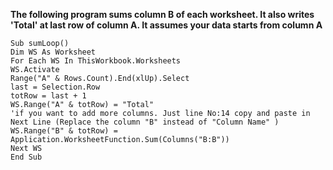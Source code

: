 **The following program sums column B of each worksheet. It also writes 'Total' at last row of column A. 
It assumes your data starts from column A**

```
Sub sumLoop()
Dim WS As Worksheet
For Each WS In ThisWorkbook.Worksheets
WS.Activate
Range("A" & Rows.Count).End(xlUp).Select
last = Selection.Row
totRow = last + 1
WS.Range("A" & totRow) = "Total"
'if you want to add more columns. Just line No:14 copy and paste in Next Line (Replace the column "B" instead of "Column Name" )
WS.Range("B" & totRow) = Application.WorksheetFunction.Sum(Columns("B:B"))
Next WS
End Sub
```
